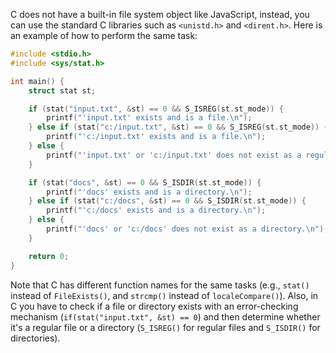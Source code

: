 C does not have a built-in file system object like JavaScript, instead, you can use the standard C libraries such as `<unistd.h>` and `<dirent.h>`. Here is an example of how to perform the same task:

```c
#include <stdio.h>
#include <sys/stat.h>

int main() {
    struct stat st;

    if (stat("input.txt", &st) == 0 && S_ISREG(st.st_mode)) {
        printf("'input.txt' exists and is a file.\n");
    } else if (stat("c:/input.txt", &st) == 0 && S_ISREG(st.st_mode)) {
        printf("'c:/input.txt' exists and is a file.\n");
    } else {
        printf("'input.txt' or 'c:/input.txt' does not exist as a regular file.\n");
    }

    if (stat("docs", &st) == 0 && S_ISDIR(st.st_mode)) {
        printf("'docs' exists and is a directory.\n");
    } else if (stat("c:/docs", &st) == 0 && S_ISDIR(st.st_mode)) {
        printf("'c:/docs' exists and is a directory.\n");
    } else {
        printf("'docs' or 'c:/docs' does not exist as a directory.\n");
    }

    return 0;
}
```

Note that C has different function names for the same tasks (e.g., `stat()` instead of `FileExists()`, and `strcmp()` instead of `localeCompare()`). Also, in C you have to check if a file or directory exists with an error-checking mechanism (`if(stat("input.txt", &st) == 0`) and then determine whether it's a regular file or a directory (`S_ISREG()` for regular files and `S_ISDIR()` for directories).
